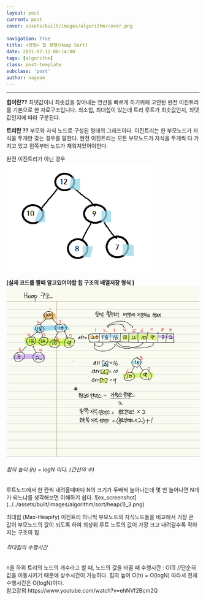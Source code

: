 ```yaml
---
layout: post
current: post
cover: assets/built/images/algorithm/cover.png

navigation: True
title: <정렬> 힙 정렬(Heap Sort)
date: 2021-07-12 00:14:00
tags: [algorithm]
class: post-template
subclass: 'post'
author: nageom
---
```

* * *
**힙이란??**
최댓값이나 최솟값을 찾아내는 연산을 빠르게 하기위해 고안된 완전 이진트리를 기본으로 한 자료구조입니다. 
최소힙, 최대힙이 있는데 트리 루트가 최솟값인지, 최댓값인지에 따라 구분된다.<br>

**트리란 ??**
부모와 자식 노드로 구성된 형태의 그래프이다. 
이진트리는 한 부모노드가 자식을 두개만 갖는 경우를 말한다. 
완전 이진트리는 모든 부모노드가 자식을 두개씩 다 가지고 있고
왼쪽부터 노드가 채워져있어야한다.<br>

완전 이진트리가 아닌 경우 
![ex_screenshot](../../assets/built/images/algorithm/sort/heap(1)_2.png)

**[실제 코드를 짤때 알고있어야할 힙 구조의 배열저장 형식  ]**
![ex_screenshot](../../assets/built/images/algorithm/sort/heap(1)_4.jpg)



<h6>힙의 높이 (h) = logN 이다. (간선의 수)</h6>
루트노드에서 한 칸씩 내려올때마다 N의 크기가 두배씩 늘어나는데 
몇 번 늘어나면 N개가 되느냐를 생각해보면 이해하기 쉽다.
![ex_screenshot](../../assets/built/images/algorithm/sort/heap(1)_3.png)



최대힙 (Max-Heapify)
이진트리 하나씩 부모노드와 자식노드들을 비교해서 가장 큰 값이 부모노드의 값이 되도록 하여
최상위 루트 노트의 값이 가장 크고 내려갈수록 작아지는 구조의 힙

<h6>최대힙의 수행시간</h6>
n을 하위 트리의 노드의 개수라고 할 때,
노드의 값을 바꿀 때 수행시간 : O(1)    //단순히 값을 이동시키기 때문에 상수시간이 가능하다. 
힙의 높이 O(h) = O(logN) 
따라서 전체 수행시간은 O(logN)이다.
<br>
참고강의 https://www.youtube.com/watch?v=ehNVf2Bcm2Q









